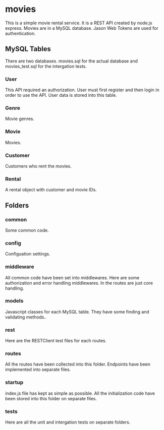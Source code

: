 # movies
This is a simple movie rental service. It is a REST API created by node.js express. Movies are in a MySQL database. Jason Web Tokens are used for authentication.

## MySQL Tables
There are two databases. movies.sql for the actual database and movies_test.sql for the intergation tests.

### User
This API required an authorization. User must first register and then login in order to use the API. User data is stored into this table.

### Genre
Movie genres.

### Movie
Movies.

### Customer
Customers who rent the movies.

### Rental
A rental object with customer and movie IDs.

## Folders

### common
Some common code.

### config
Configuation settings.

### middleware
All common code have been set into middlewares. Here are some authorization and error handling middlewares. In the routes are just core handling.

### models
Javascript classes for each MySQL table. They have some finding and validating methods..

### rest
Here are the RESTClient test files for each routes.

### routes
All the routes have been collected into this folder. Endpoints have been implemented into separate files.

### startup
index.js file has kept as simple as possible. All the initialization code have been stored into this folder on separate files.

### tests
Here are all the unit and intergation tests on separate folders.
